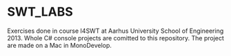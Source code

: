SWT_LABS
========

Exercises done in course I4SWT at Aarhus University School of Engineering 2013. 
Whole C# console projects are comitted to this repository. The project are made on a Mac in MonoDevelop.
